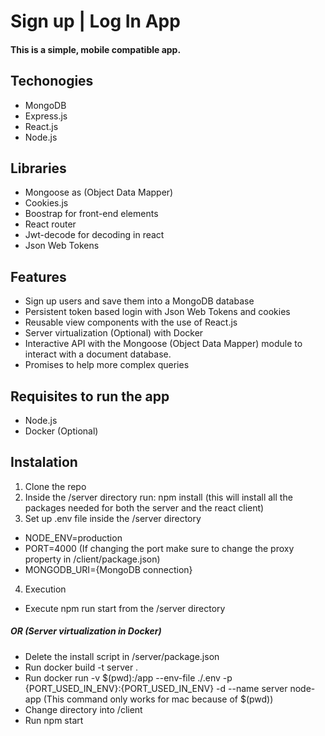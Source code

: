 # Sign up | Log In App

#### This is a simple, mobile compatible app.

## Techonogies
- MongoDB
- Express.js
- React.js
- Node.js

## Libraries 
- Mongoose as (Object Data Mapper)
- Cookies.js 
- Boostrap for front-end elements
- React router
- Jwt-decode for decoding in react
- Json Web Tokens

## Features
- Sign up users and save them into a MongoDB database 
- Persistent token based login with Json Web Tokens and cookies
- Reusable view components with the use of React.js
- Server virtualization (Optional) with Docker
- Interactive API with the Mongoose (Object Data Mapper) module to interact with a document database.
- Promises to help more complex queries

## Requisites to run the app
- Node.js
- Docker (Optional)

## Instalation
1) Clone the repo
2) Inside the /server directory run: npm install (this will install all the packages needed for both the server and the react client)
3) Set up .env file inside the /server directory
- NODE_ENV=production
- PORT=4000 (If changing the port make sure to change the proxy property in /client/package.json)
- MONGODB_URI={MongoDB connection}

4) Execution
- Execute npm run start from the /server directory
##### OR (Server virtualization in Docker) 
- Delete the install script in /server/package.json
- Run docker build -t server .
- Run docker run -v $(pwd):/app --env-file ./.env -p {PORT_USED_IN_ENV}:{PORT_USED_IN_ENV} -d --name server node-app (This command only works for mac because of $(pwd))
- Change directory into /client
- Run npm start